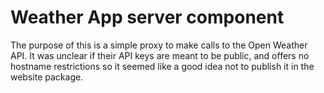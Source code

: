 # Weather App server component

The purpose of this is a simple proxy to make calls to the Open Weather API. It was unclear if their API keys are meant to be public, and offers no hostname restrictions so it seemed like a good idea not to publish it in the website package.
